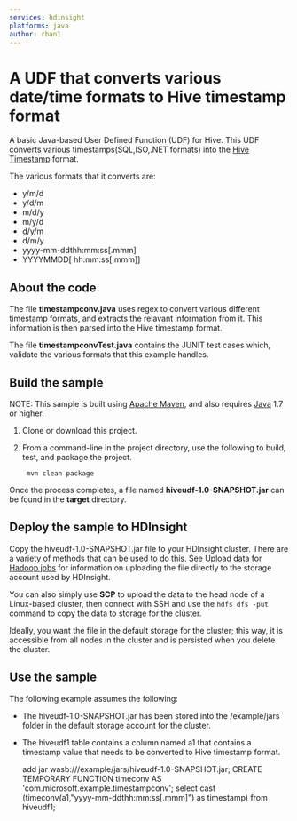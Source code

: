 ```yaml
---
services: hdinsight
platforms: java
author: rban1
---
```


# A UDF that converts various date/time formats to Hive timestamp format

A basic Java-based User Defined Function (UDF) for Hive.
This UDF converts various timestamps(SQL,ISO,.NET formats) into the [Hive Timestamp](https://cwiki.apache.org/confluence/display/Hive/LanguageManual+Types#LanguageManualTypes-Timestamps) format.

The various formats that it converts are:

* y/m/d
* y/d/m
* m/d/y
* m/y/d
* d/y/m
* d/m/y
* yyyy-mm-ddthh:mm:ss[.mmm]
* YYYYMMDD[ hh:mm:ss[.mmm]]

## About the code

The file __timestampconv.java__ uses regex to convert various different timestamp formats, and extracts the relavant information from it. This information is then parsed into the Hive timestamp format.

The file __timestampconvTest.java__ contains the JUNIT test cases which, validate the various formats that this example handles.

## Build the sample

NOTE: This sample is built using [Apache Maven](https://maven.apache.org), and also requires [Java](https://www.java.com) 1.7 or higher.

1. Clone or download this project.

2. From a command-line in the project directory, use the following to build, test, and package the project.

        mvn clean package

Once the process completes, a file named __hiveudf-1.0-SNAPSHOT.jar__ can be found in the __target__ directory.

## Deploy the sample to HDInsight

Copy the hiveudf-1.0-SNAPSHOT.jar file to your HDInsight cluster. There are a variety of methods that can be used to do this. See [Upload data for Hadoop jobs](https://azure.microsoft.com/en-us/documentation/articles/hdinsight-upload-data/) for information on uploading the file directly to the storage account used by HDInsight.

You can also simply use __SCP__ to upload the data to the head node of a Linux-based cluster, then connect with SSH and use the `hdfs dfs -put` command to copy the data to storage for the cluster.

Ideally, you want the file in the default storage for the cluster; this way, it is accessible from all nodes in the cluster and is persisted when you delete the cluster.

## Use the sample

The following example assumes the following:

* The hiveudf-1.0-SNAPSHOT.jar has been stored into the /example/jars folder in the default storage account for the cluster.

* The hiveudf1 table contains a column named a1 that contains a timestamp value that needs to be converted to Hive timestamp format.

    add jar wasb:///example/jars/hiveudf-1.0-SNAPSHOT.jar;
    CREATE TEMPORARY  FUNCTION timeconv AS 'com.microsoft.example.timestampconv';
    select cast (timeconv(a1,"yyyy-mm-ddthh:mm:ss[.mmm]") as timestamp) from hiveudf1;
